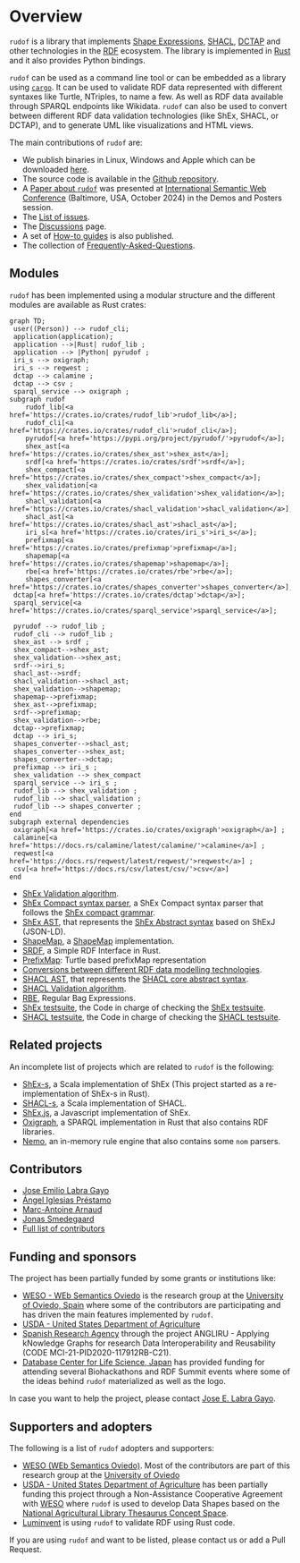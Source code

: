 # Overview

`rudof` is a library that implements [Shape Expressions](https://shex.io/), [SHACL](https://www.w3.org/TR/shacl/), [DCTAP](https://www.dublincore.org/specifications/dctap/) and other technologies in the [RDF](https://www.w3.org/RDF/) ecosystem.
The library is implemented in [Rust](https://www.rust-lang.org/) and it also provides Python bindings.

`rudof` can be used as a command line tool or can be embedded as a library using [`cargo`](https://crates.io/).
It can be used to validate RDF data represented with different syntaxes like Turtle, NTriples, to name a few.
As well as RDF data available through SPARQL endpoints like Wikidata.
`rudof` can also be used to convert between different RDF data validation technologies (like ShEx, SHACL, or DCTAP), and to generate UML like visualizations and HTML views.

The main contributions of `rudof` are:

- We publish binaries in Linux, Windows and Apple which can be downloaded [here](https://github.com/weso/shex-rs/releases/).
- The source code is available in the [Github repository](https://github.com/rudof-project/rudof).
- A [Paper about `rudof`](assets/pdf/rudof_demo.pdf) was presented at [International Semantic Web Conference](https://iswc2024.semanticweb.org/event/3715c6fc-e2d7-47eb-8c01-5fe4ac589a52/summary) (Baltimore, USA, October 2024) in the Demos and Posters session.
- The [List of issues](https://github.com/rudof-project/rudof/issues).
- The [Discussions](https://github.com/rudof-project/rudof/discussions) page.
- A set of [How-to guides](https://github.com/rudof-project/rudof/wiki/How%E2%80%90to-guides) is also published.
- The collection of [Frequently-Asked-Questions](https://github.com/rudof-project/rudof/wiki/FAQ).

## Modules

`rudof` has been implemented using a modular structure and the different modules are available as Rust crates:

```mermaid
graph TD;
 user((Person)) --> rudof_cli;
 application(application);
 application -->|Rust| rudof_lib ;
 application --> |Python| pyrudof ;
 iri_s --> oxigraph;
 iri_s --> reqwest ;
 dctap --> calamine ;
 dctap --> csv ;
 sparql_service --> oxigraph ;
subgraph rudof
    rudof_lib[<a href='https://crates.io/crates/rudof_lib'>rudof_lib</a>];
    rudof_cli[<a href='https://crates.io/crates/rudof_cli'>rudof_cli</a>];
    pyrudof[<a href='https://pypi.org/project/pyrudof/'>pyrudof</a>];
    shex_ast[<a href='https://crates.io/crates/shex_ast'>shex_ast</a>];
    srdf[<a href='https://crates.io/crates/srdf'>srdf</a>];
    shex_compact[<a href='https://crates.io/crates/shex_compact'>shex_compact</a>];
    shex_validation[<a href='https://crates.io/crates/shex_validation'>shex_validation</a>];
    shacl_validation[<a href='https://crates.io/crates/shacl_validation'>shacl_validation</a>];
    shacl_ast[<a href='https://crates.io/crates/shacl_ast'>shacl_ast</a>];
    iri_s[<a href='https://crates.io/crates/iri_s'>iri_s</a>];
    prefixmap[<a href='https://crates.io/crates/prefixmap'>prefixmap</a>];
    shapemap[<a href='https://crates.io/crates/shapemap'>shapemap</a>];
    rbe[<a href='https://crates.io/crates/rbe'>rbe</a>];
    shapes_converter[<a href='https://crates.io/crates/shapes_converter'>shapes_converter</a>];
 dctap[<a href='https://crates.io/crates/dctap'>dctap</a>];
 sparql_service[<a href='https://crates.io/crates/sparql_service'>sparql_service</a>];

 pyrudof --> rudof_lib ;
 rudof_cli --> rudof_lib ;
 shex_ast --> srdf ;
 shex_compact-->shex_ast;
 shex_validation-->shex_ast;
 srdf-->iri_s;
 shacl_ast-->srdf;
 shacl_validation-->shacl_ast;
 shex_validation-->shapemap;
 shapemap-->prefixmap;
 shex_ast-->prefixmap;
 srdf-->prefixmap;
 shex_validation-->rbe;
 dctap-->prefixmap;
 dctap --> iri_s;
 shapes_converter-->shacl_ast;
 shapes_converter-->shex_ast;
 shapes_converter-->dctap;
 prefixmap --> iri_s ;
 shex_validation --> shex_compact
 sparql_service --> iri_s ;
 rudof_lib --> shex_validation ;
 rudof_lib --> shacl_validation ;
 rudof_lib --> shapes_converter ;
end
subgraph external dependencies
 oxigraph[<a href='https://crates.io/crates/oxigraph'>oxigraph</a>] ;
 calamine[<a href='https://docs.rs/calamine/latest/calamine/'>calamine</a>] ;
 reqwest[<a href='https://docs.rs/reqwest/latest/reqwest/'>reqwest</a>] ;
 csv[<a href='https://docs.rs/csv/latest/csv/'>csv</a>] 
end
```

- [ShEx Validation algorithm](https://docs.rs/shex_validation/).
- [ShEx Compact syntax parser](https://docs.rs/shex_compact), a ShEx Compact syntax parser that follows the [ShEx compact grammar](https://shex.io/shex-semantics/index.html#shexc).
- [ShEx AST](https://docs.rs/shex_ast), that represents the [ShEx Abstract syntax](https://shex.io/shex-semantics/index.html#shape-expressions-shexj) based on ShExJ (JSON-LD).
- [ShapeMap](https://docs.rs/shapemap/), a [ShapeMap](https://shexspec.github.io/shape-map/) implementation.
- [SRDF](https://docs.rs/srdf), a Simple RDF Interface in Rust.
- [PrefixMap](https://docs.rs/prefixmap): Turtle based prefixMap representation
- [Conversions between different RDF data modelling technologies](https://docs.rs/shapes_convert).
- [SHACL AST](https://docs.rs/shacl_ast), that represents the [SHACL core abstract syntax](https://www.w3.org/TR/shacl).
- [SHACL Validation algorithm](https://docs.rs/shacl_validation/).
- [RBE](https://docs.rs/rbe), Regular Bag Expressions.
- [ShEx testsuite](https://docs.rs/shex_testsuite/), the Code in charge of checking the [ShEx testsuite](https://shexspec.github.io/test-suite/).
- [SHACL testsuite](https://docs.rs/shacl_testsuite/), the Code in charge of checking the [SHACL testsuite](https://w3c.github.io/data-shapes/data-shapes-test-suite/).

## Related projects

An incomplete list of projects which are related to `rudof` is the following:

- [ShEx-s](https://www.weso.es/shex-s/), a Scala implementation of ShEx (This project started as a re-implementation of ShEx-s in Rust).
- [SHACL-s](https://www.weso.es/shacl-s/), a Scala implementation of SHACL.
- [ShEx.js](https://github.com/shexjs/shex.js), a Javascript implementation of ShEx.
- [Oxigraph](https://github.com/oxigraph/oxigraph), a SPARQL implementation in Rust that also contains RDF libraries.
- [Nemo](https://github.com/knowsys/nemo), an in-memory rule engine that also contains some `nom` parsers.

## Contributors

- [Jose Emilio Labra Gayo](https://labra.weso.es/)
- [Ángel Iglesias Préstamo](http://angelip2303.github.io/)
- [Marc-Antoine Arnaud](https://luminvent.com/)
- [Jonas Smedegaard](http://dr.jones.dk/blog/)
- [Full list of contributors](https://github.com/rudof-project/rudof/graphs/contributors)

## Funding and sponsors

The project has been partially funded by some grants or institutions like:

- [WESO - WEb Semantics Oviedo](https://www.weso.es/) is the research group at the [University of Oviedo, Spain](https://www.uniovi.es/) where some of the contributors are participating and has driven the main features implemented by `rudof`.
- [USDA - United States Department of Agriculture](https://www.usda.gov/)
- [Spanish Research Agency](https://www.aei.gob.es/) through the project ANGLIRU - Applying kNowledge Graphs for research Data Interoperability and Reusability (CODE MCI-21-PID2020-117912RB-C21).
- [Database Center for Life Science, Japan](https://dbcls.rois.ac.jp/index-en.html) has provided funding for attending several Biohackathons and RDF Summit events where some of the ideas behind `rudof` materialized as well as the logo.

In case you want to help the project, please contact [Jose E. Labra Gayo](https://labra.weso.es/).

## Supporters and adopters

The following is a list of `rudof` adopters and supporters:

- [WESO (WEb Semantics Oviedo)](http://www.weso.es/). Most of the contributors are part of this research group at the [University of Oviedo](http://www.uniovi.es)
- [USDA - United States Department of Agriculture](https://www.usda.gov/) has been partially funding this project through a Non-Assistance Cooperative Agreement with [WESO](http://www.weso.es/) where `rudof` is used to develop Data Shapes based on the [National Agricultural Library Thesaurus Concept Space](https://lod.nal.usda.gov/en/).
- [Luminvent](https://luminvent.com/) is using `rudof` to validate RDF using Rust code.

If you are using `rudof` and want to be listed, please contact us or add a Pull Request.
